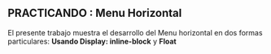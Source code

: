 ## PRACTICANDO : Menu Horizontal
El presente trabajo muestra el desarrollo del Menu horizontal en dos formas particulares:
**Usando Display: inline-block** y
**Float**
